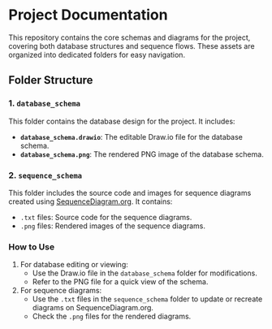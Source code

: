 # Project Documentation

This repository contains the core schemas and diagrams for the project, covering both database structures and sequence flows. These assets are organized into dedicated folders for easy navigation.

## Folder Structure

### 1. `database_schema`
This folder contains the database design for the project. It includes:
- **`database_schema.drawio`**: The editable Draw.io file for the database schema.
- **`database_schema.png`**: The rendered PNG image of the database schema.

### 2. `sequence_schema`
This folder includes the source code and images for sequence diagrams created using [SequenceDiagram.org](https://sequencediagram.org/). It contains:
- `.txt` files: Source code for the sequence diagrams.
- `.png` files: Rendered images of the sequence diagrams.

### How to Use
1. For database editing or viewing:
   - Use the Draw.io file in the `database_schema` folder for modifications.
   - Refer to the PNG file for a quick view of the schema.
2. For sequence diagrams:
   - Use the `.txt` files in the `sequence_schema` folder to update or recreate diagrams on SequenceDiagram.org.
   - Check the `.png` files for the rendered diagrams.
